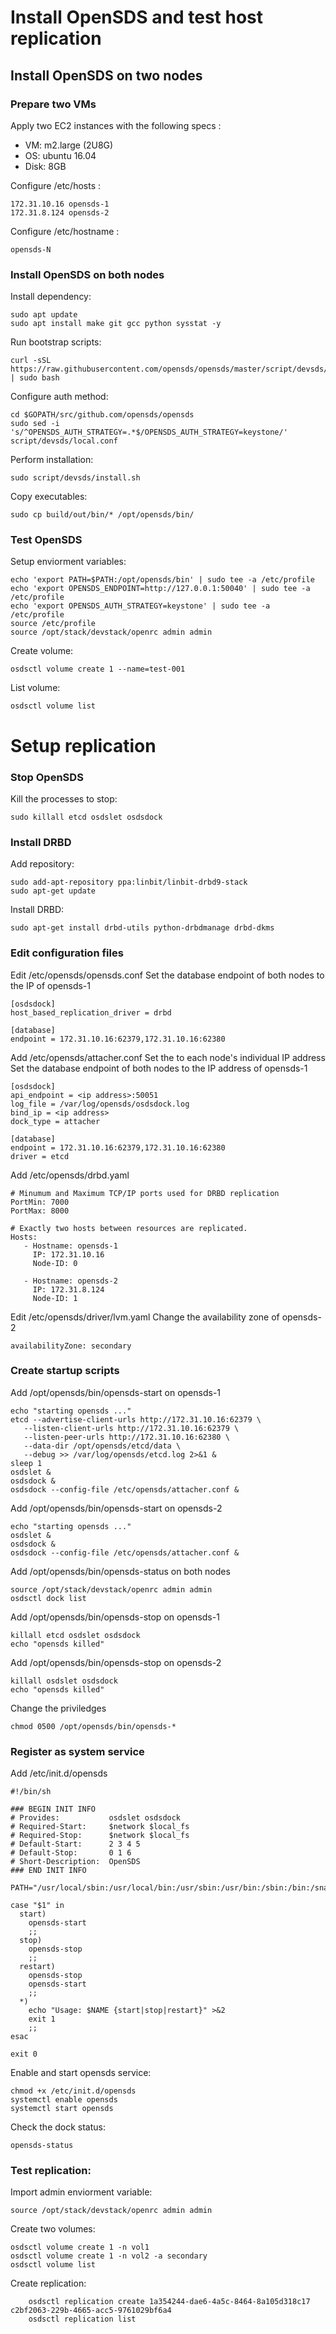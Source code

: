 # Install OpenSDS and test host replication

## Install OpenSDS on two nodes

### Prepare two VMs

Apply two EC2 instances with the following specs :
- VM: m2.large (2U8G)
- OS: ubuntu 16.04
- Disk: 8GB


Configure /etc/hosts :

```shell
172.31.10.16 opensds-1
172.31.8.124 opensds-2
```

Configure /etc/hostname :

```shell
opensds-N
```

### Install OpenSDS on both nodes

Install dependency:

```shell
sudo apt update
sudo apt install make git gcc python sysstat -y
```

Run bootstrap scripts:

```shell
curl -sSL https://raw.githubusercontent.com/opensds/opensds/master/script/devsds/bootstrap.sh | sudo bash
```

Configure auth method:

```shell
cd $GOPATH/src/github.com/opensds/opensds
sudo sed -i 's/^OPENSDS_AUTH_STRATEGY=.*$/OPENSDS_AUTH_STRATEGY=keystone/' script/devsds/local.conf
```

Perform installation:

```shell
sudo script/devsds/install.sh
```

Copy executables:

```shell    
sudo cp build/out/bin/* /opt/opensds/bin/
```

### Test OpenSDS

Setup enviorment variables:

```shell
echo 'export PATH=$PATH:/opt/opensds/bin' | sudo tee -a /etc/profile
echo 'export OPENSDS_ENDPOINT=http://127.0.0.1:50040' | sudo tee -a /etc/profile
echo 'export OPENSDS_AUTH_STRATEGY=keystone' | sudo tee -a /etc/profile
source /etc/profile
source /opt/stack/devstack/openrc admin admin
```

Create volume:

```shell
osdsctl volume create 1 --name=test-001
```

List volume:

```shell
osdsctl volume list
```

# Setup replication

### Stop OpenSDS

Kill the processes to stop:

```shell
sudo killall etcd osdslet osdsdock
```

### Install DRBD

Add repository:

```shell
sudo add-apt-repository ppa:linbit/linbit-drbd9-stack
sudo apt-get update
```

Install DRBD:

```shell
sudo apt-get install drbd-utils python-drbdmanage drbd-dkms
```

### Edit configuration files

Edit /etc/opensds/opensds.conf
Set the database endpoint of both nodes to the IP of opensds-1

```shell    
[osdsdock]
host_based_replication_driver = drbd

[database]
endpoint = 172.31.10.16:62379,172.31.10.16:62380
```


Add  /etc/opensds/attacher.conf
Set the <ip address> to each node's individual IP address
Set the database endpoint of both nodes to the IP address of opensds-1

```shell
[osdsdock]
api_endpoint = <ip address>:50051
log_file = /var/log/opensds/osdsdock.log
bind_ip = <ip address>
dock_type = attacher

[database]
endpoint = 172.31.10.16:62379,172.31.10.16:62380
driver = etcd
```


Add /etc/opensds/drbd.yaml

```shell 
# Minumum and Maximum TCP/IP ports used for DRBD replication
PortMin: 7000
PortMax: 8000

# Exactly two hosts between resources are replicated.
Hosts:
   - Hostname: opensds-1
     IP: 172.31.10.16
     Node-ID: 0

   - Hostname: opensds-2
     IP: 172.31.8.124
     Node-ID: 1
```

Edit /etc/opensds/driver/lvm.yaml
Change the availability zone of opensds-2

```shell
availabilityZone: secondary
```

### Create startup scripts

Add /opt/opensds/bin/opensds-start on opensds-1

```shell
echo "starting opensds ..."
etcd --advertise-client-urls http://172.31.10.16:62379 \
   --listen-client-urls http://172.31.10.16:62379 \
   --listen-peer-urls http://172.31.10.16:62380 \
   --data-dir /opt/opensds/etcd/data \
   --debug >> /var/log/opensds/etcd.log 2>&1 &
sleep 1
osdslet &
osdsdock &
osdsdock --config-file /etc/opensds/attacher.conf &
```

Add /opt/opensds/bin/opensds-start on opensds-2

```shell
echo "starting opensds ..."
osdslet &
osdsdock &
osdsdock --config-file /etc/opensds/attacher.conf &
```
    
Add /opt/opensds/bin/opensds-status on both nodes

```shell
source /opt/stack/devstack/openrc admin admin
osdsctl dock list
```

Add /opt/opensds/bin/opensds-stop on opensds-1

```shell
killall etcd osdslet osdsdock
echo "opensds killed"
```

Add /opt/opensds/bin/opensds-stop on opensds-2

```shell
killall osdslet osdsdock
echo "opensds killed"
```

Change the priviledges

```shell    
chmod 0500 /opt/opensds/bin/opensds-*
```

### Register as system service


Add /etc/init.d/opensds

```shell
#!/bin/sh

### BEGIN INIT INFO
# Provides:           osdslet osdsdock
# Required-Start:     $network $local_fs
# Required-Stop:      $network $local_fs
# Default-Start:      2 3 4 5
# Default-Stop:       0 1 6
# Short-Description:  OpenSDS
### END INIT INFO

PATH="/usr/local/sbin:/usr/local/bin:/usr/sbin:/usr/bin:/sbin:/bin:/snap/bin:/usr/local/go/bin:/root/gopath/bin:/opt/opensds/bin"

case "$1" in
  start)
    opensds-start
    ;;
  stop)
    opensds-stop
    ;;
  restart)
    opensds-stop
    opensds-start
    ;;
  *)
    echo "Usage: $NAME {start|stop|restart}" >&2
    exit 1
    ;;
esac

exit 0
```

Enable and start opensds service:

```shell    
chmod +x /etc/init.d/opensds
systemctl enable opensds
systemctl start opensds
```

Check the dock status:

```shell
opensds-status
```
    
### Test replication:

Import admin enviorment variable:

```shell
source /opt/stack/devstack/openrc admin admin
```

Create two volumes:

```shell
osdsctl volume create 1 -n vol1
osdsctl volume create 1 -n vol2 -a secondary
osdsctl volume list
```

Create replication:

```shell
    osdsctl replication create 1a354244-dae6-4a5c-8464-8a105d318c17 c2bf2063-229b-4665-acc5-9761029bf6a4
    osdsctl replication list
```
